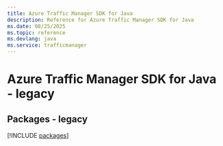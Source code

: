 ```yaml
---
title: Azure Traffic Manager SDK for Java
description: Reference for Azure Traffic Manager SDK for Java
ms.date: 08/25/2025
ms.topic: reference
ms.devlang: java
ms.service: trafficmanager
---
```

# Azure Traffic Manager SDK for Java - legacy
## Packages - legacy
[!INCLUDE [packages](traffic-manager-index.md)]